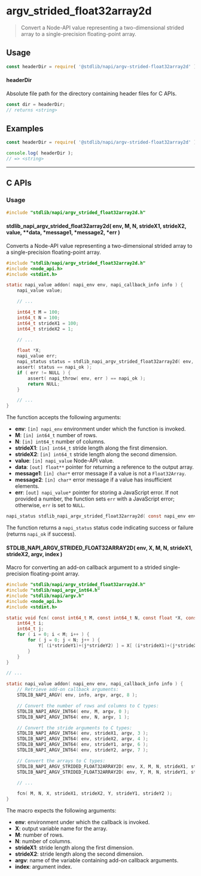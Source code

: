 <!--

@license Apache-2.0

Copyright (c) 2024 The Stdlib Authors.

Licensed under the Apache License, Version 2.0 (the "License");
you may not use this file except in compliance with the License.
You may obtain a copy of the License at

   http://www.apache.org/licenses/LICENSE-2.0

Unless required by applicable law or agreed to in writing, software
distributed under the License is distributed on an "AS IS" BASIS,
WITHOUT WARRANTIES OR CONDITIONS OF ANY KIND, either express or implied.
See the License for the specific language governing permissions and
limitations under the License.

-->

<!-- lint disable maximum-heading-length -->

# argv_strided_float32array2d

> Convert a Node-API value representing a two-dimensional strided array to a single-precision floating-point array.

<!-- Section to include introductory text. Make sure to keep an empty line after the intro `section` element and another before the `/section` close. -->

<section class="intro">

</section>

<!-- /.intro -->

<!-- Package usage documentation. -->

<section class="usage">

## Usage

```javascript
const headerDir = require( '@stdlib/napi/argv-strided-float32array2d' );
```

#### headerDir

Absolute file path for the directory containing header files for C APIs.

```javascript
const dir = headerDir;
// returns <string>
```

</section>

<!-- /.usage -->

<!-- Package usage notes. Make sure to keep an empty line after the `section` element and another before the `/section` close. -->

<section class="notes">

</section>

<!-- /.notes -->

<!-- Package usage examples. -->

<section class="examples">

## Examples

```javascript
const headerDir = require( '@stdlib/napi/argv-strided-float32array2d' );

console.log( headerDir );
// => <string>
```

</section>

<!-- /.examples -->

<!-- C interface documentation. -->

* * *

<section class="c">

## C APIs

<!-- Section to include introductory text. Make sure to keep an empty line after the intro `section` element and another before the `/section` close. -->

<section class="intro">

</section>

<!-- /.intro -->

<!-- C usage documentation. -->

<section class="usage">

### Usage

```c
#include "stdlib/napi/argv_strided_float32array2d.h"
```

#### stdlib_napi_argv_strided_float32array2d( env, M, N, strideX1, strideX2, value, \*\*data, \*message1, \*message2, \*err )

Converts a Node-API value representing a two-dimensional strided array to a single-precision floating-point array.

```c
#include "stdlib/napi/argv_strided_float32array2d.h"
#include <node_api.h>
#include <stdint.h>

static napi_value addon( napi_env env, napi_callback_info info ) {
    napi_value value;

    // ...

    int64_t M = 100;
    int64_t N = 100;
    int64_t strideX1 = 100;
    int64_t strideX2 = 1;

    // ...

    float *X;
    napi_value err;
    napi_status status = stdlib_napi_argv_strided_float32array2d( env, M, N, strideX1, strideX2, value, &X, "Must be a typed array.", "Must have sufficient elements.", &err );
    assert( status == napi_ok );
    if ( err != NULL ) {
        assert( napi_throw( env, err ) == napi_ok );
        return NULL;
    }

    // ...
}
```

The function accepts the following arguments:

-   **env**: `[in] napi_env` environment under which the function is invoked.
-   **M**: `[in] int64_t` number of rows.
-   **N**: `[in] int64_t` number of columns.
-   **strideX1**: `[in] int64_t` stride length along the first dimension.
-   **strideX2**: `[in] int64_t` stride length along the second dimension.
-   **value**: `[in] napi_value` Node-API value.
-   **data**: `[out] float**` pointer for returning a reference to the output array.
-   **message1**: `[in] char*` error message if a value is not a `Float32Array`.
-   **message2**: `[in] char*` error message if a value has insufficient elements.
-   **err**: `[out] napi_value*` pointer for storing a JavaScript error. If not provided a number, the function sets `err` with a JavaScript error; otherwise, `err` is set to `NULL`.

```c
napi_status stdlib_napi_argv_strided_float32array2d( const napi_env env, const int64_t M, const int64_t N, const int64_t strideX1, const int64_t strideX2, const napi_value value, float **data, const char *message1, const char *message2, napi_value *err );
```

The function returns a `napi_status` status code indicating success or failure (returns `napi_ok` if success).

#### STDLIB_NAPI_ARGV_STRIDED_FLOAT32ARRAY2D( env, X, M, N, strideX1, strideX2, argv, index )

Macro for converting an add-on callback argument to a strided single-precision floating-point array.

```c
#include "stdlib/napi/argv_strided_float32array2d.h"
#include "stdlib/napi_argv_int64.h"
#include "stdlib/napi/argv.h"
#include <node_api.h>
#include <stdint.h>

static void fcn( const int64_t M, const int64_t N, const float *X, const int64_t strideX1, const int64_t strideX2, float *Y, const int64_t strideY1, const int64_t strideY2 ) {
    int64_t i;
    int64_t j;
    for ( i = 0; i < M; i++ ) {
        for ( j = 0; j < N; j++ ) {
            Y[ (i*strideY1)+(j*strideY2) ] = X[ (i*strideX1)+(j*strideX2) ];
        }
    }
}

// ...

static napi_value addon( napi_env env, napi_callback_info info ) {
    // Retrieve add-on callback arguments:
    STDLIB_NAPI_ARGV( env, info, argv, argc, 8 );

    // Convert the number of rows and columns to C types:
    STDLIB_NAPI_ARGV_INT64( env, M, argv, 0 );
    STDLIB_NAPI_ARGV_INT64( env, N, argv, 1 );

    // Convert the stride arguments to C types:
    STDLIB_NAPI_ARGV_INT64( env, strideX1, argv, 3 );
    STDLIB_NAPI_ARGV_INT64( env, strideX2, argv, 4 );
    STDLIB_NAPI_ARGV_INT64( env, strideY1, argv, 6 );
    STDLIB_NAPI_ARGV_INT64( env, strideY2, argv, 7 );

    // Convert the arrays to C types:
    STDLIB_NAPI_ARGV_STRIDED_FLOAT32ARRAY2D( env, X, M, N, strideX1, strideX2, argv, 2 );
    STDLIB_NAPI_ARGV_STRIDED_FLOAT32ARRAY2D( env, Y, M, N, strideY1, strideY2, argv, 5 );

    // ...

    fcn( M, N, X, strideX1, strideX2, Y, strideY1, strideY2 );
}
```

The macro expects the following arguments:

-   **env**: environment under which the callback is invoked.
-   **X**: output variable name for the array.
-   **M**: number of rows.
-   **N**: number of columns.
-   **strideX1**: stride length along the first dimension.
-   **strideX2**: stride length along the second dimension.
-   **argv**: name of the variable containing add-on callback arguments.
-   **index**: argument index.

</section>

<!-- /.usage -->

<!-- C API usage notes. Make sure to keep an empty line after the `section` element and another before the `/section` close. -->

<section class="notes">

</section>

<!-- /.notes -->

<!-- C API usage examples. -->

<section class="examples">

</section>

<!-- /.examples -->

</section>

<!-- /.c -->

<!-- Section to include cited references. If references are included, add a horizontal rule *before* the section. Make sure to keep an empty line after the `section` element and another before the `/section` close. -->

<section class="references">

</section>

<!-- /.references -->

<!-- Section for related `stdlib` packages. Do not manually edit this section, as it is automatically populated. -->

<section class="related">

</section>

<!-- /.related -->

<!-- Section for all links. Make sure to keep an empty line after the `section` element and another before the `/section` close. -->

<section class="links">

</section>

<!-- /.links -->
